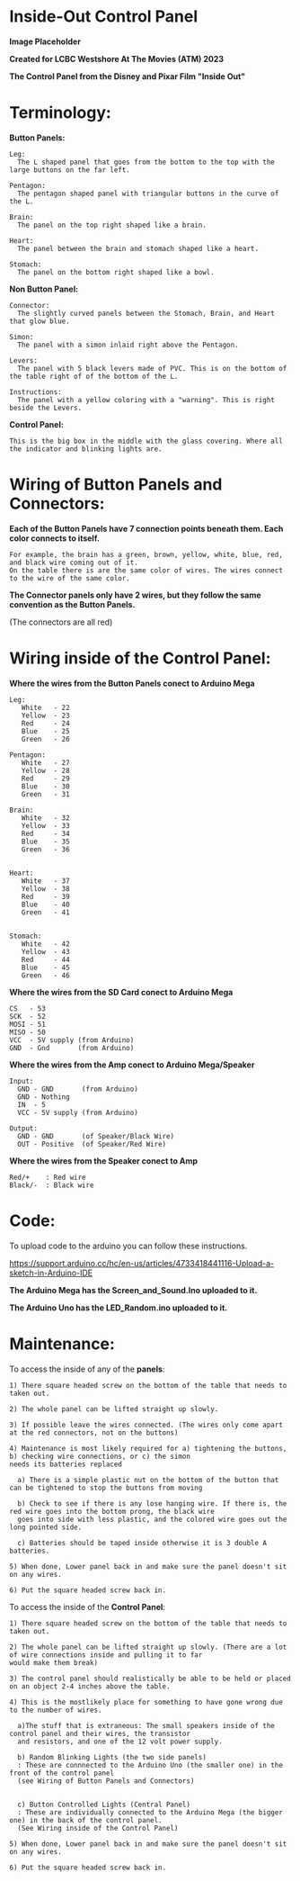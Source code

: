 # Inside-Out Control Panel

**Image Placeholder**

   **Created for LCBC Westshore At The Movies (ATM) 2023**

  **The Control Panel from the Disney and Pixar Film "Inside Out"**

# Terminology:
**Button Panels:**
  
    Leg:
      The L shaped panel that goes from the bottom to the top with the large buttons on the far left. 
    
    Pentagon:
      The pentagon shaped panel with triangular buttons in the curve of the L.
    
    Brain:
      The panel on the top right shaped like a brain.
    
    Heart:
      The panel between the brain and stomach shaped like a heart.
  
    Stomach:
      The panel on the bottom right shaped like a bowl.
    
**Non Button Panel:**
   
    Connector:
      The slightly curved panels between the Stomach, Brain, and Heart that glow blue.
   
    Simon:
      The panel with a simon inlaid right above the Pentagon.
   
    Levers:
      The panel with 5 black levers made of PVC. This is on the bottom of the table right of of the bottom of the L.
   
    Instructions:
      The panel with a yellow coloring with a "warning". This is right beside the Levers.
  
 **Control Panel:**
  
    This is the big box in the middle with the glass covering. Where all the indicator and blinking lights are.


# Wiring of Button Panels and Connectors:
**Each of the Button Panels have 7 connection points beneath them. Each color connects to itself.**  
  
    For example, the brain has a green, brown, yellow, white, blue, red, and black wire coming out of it. 
    On the table there is are the same color of wires. The wires connect to the wire of the same color. 

  **The Connector panels only have 2 wires, but they follow the same convention as the Button Panels.**

  (The connectors are all red)

  
# Wiring inside of the Control Panel:
**Where the wires from the Button Panels conect to Arduino Mega**

    Leg: 
       White   - 22
       Yellow  - 23
       Red     - 24
       Blue    - 25
       Green   - 26
    
    Pentagon:
       White   - 27
       Yellow  - 28
       Red     - 29
       Blue    - 30
       Green   - 31
    
    Brain:
       White   - 32
       Yellow  - 33
       Red     - 34
       Blue    - 35
       Green   - 36
      
    
    Heart:
       White   - 37
       Yellow  - 38
       Red     - 39
       Blue    - 40
       Green   - 41
      
  
    Stomach:
       White   - 42
       Yellow  - 43
       Red     - 44
       Blue    - 45
       Green   - 46

**Where the wires from the SD Card conect to Arduino Mega**

    CS   - 53
    SCK  - 52
    MOSI - 51
    MISO - 50
    VCC  - 5V supply (from Arduino)
    GND  - Gnd       (from Arduino)

**Where the wires from the Amp conect to Arduino Mega/Speaker**

    Input:
      GND - GND       (from Arduino)
      GND - Nothing
      IN  - 5
      VCC - 5V supply (from Arduino)

    Output:
      GND - GND       (of Speaker/Black Wire)
      OUT - Positive  (of Speaker/Red Wire)

**Where the wires from the Speaker conect to Amp**

    Red/+    : Red wire
    Black/-  : Black wire
  
# Code:
  To upload code to the arduino you can follow these instructions. 
  
https://support.arduino.cc/hc/en-us/articles/4733418441116-Upload-a-sketch-in-Arduino-IDE
  
  **The Arduino Mega has the Screen_and_Sound.Ino uploaded to it.**
 
  **The Arduino Uno has the LED_Random.ino uploaded to it.**
    
# Maintenance:
  To access the inside of any of the **panels**:
    
    1) There square headed screw on the bottom of the table that needs to taken out.
    
    2) The whole panel can be lifted straight up slowly.
    
    3) If possible leave the wires connected. (The wires only come apart at the red connectors, not on the buttons)
   
    4) Maintenance is most likely required for a) tightening the buttons, b) checking wire connections, or c) the simon 
    needs its batteries replaced
     
      a) There is a simple plastic nut on the bottom of the button that can be tightened to stop the buttons from moving

      b) Check to see if there is any lose hanging wire. If there is, the red wire goes into the bottom prong, the black wire 
      goes into side with less plastic, and the colored wire goes out the long pointed side.

      c) Batteries should be taped inside otherwise it is 3 double A batteries.

    5) When done, Lower panel back in and make sure the panel doesn't sit on any wires.

    6) Put the square headed screw back in.

  To access the inside of the **Control Panel**:
    
    1) There square headed screw on the bottom of the table that needs to taken out.

    2) The whole panel can be lifted straight up slowly. (There are a lot of wire connections inside and pulling it to far 
    would make them break)

    3) The control panel should realistically be able to be held or placed on an object 2-4 inches above the table.

    4) This is the mostlikely place for something to have gone wrong due to the number of wires. 

      a)The stuff that is extraneous: The small speakers inside of the control panel and their wires, the transistor 
      and resistors, and one of the 12 volt power supply.

      b) Random Blinking Lights (the two side panels)
      : These are connnected to the Arduino Uno (the smaller one) in the front of the control panel 
      (see Wiring of Button Panels and Connectors)


      c) Button Controlled Lights (Central Panel)
      : These are individually connected to the Arduino Mega (the bigger one) in the back of the control panel. 
      (See Wiring inside of the Control Panel)
      
    5) When done, Lower panel back in and make sure the panel doesn't sit on any wires.

    6) Put the square headed screw back in.

  


    
